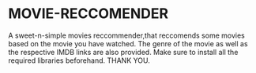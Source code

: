 # MOVIE-RECCOMENDER
A sweet-n-simple movies reccommender,that reccomends some movies based on the movie you have watched.
The genre of the movie as well as the respective IMDB links are also provided.
Make sure to install all the required libraries beforehand.
THANK YOU.
